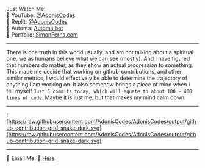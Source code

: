 Just Watch Me! 
</br>
🔺 YouTube: [@AdonisCodes](https://youtube.com/@AdonisCodes) 
</br>
🔸 Replit: [@AdonisCodes](https://replit.com/@AdonisCodes) 
</br>
💸 Automa: [Automa.bot](https://github.com/Automa-Automations/) 
</br>
🍇 Portfolio: [SimonFerns.com](https://simonferns.com) 
</br>

---
There is one truth in this world usually, and am not talking about a spiritual one, we as humans believe what we can see (mostly). And I have figured that numbers do matter, as they show an actual progression to something. This made me decide that working on github-contributions, and other similar metrics, I would effectively be able to determine the trajectory of anything I am working on. It also somehow brings a piece of mind when I tell myself `Just 5 commits today, which will equate to about 100 - 400 lines of code`. Maybe it is just me, but that makes my mind calm down.

---

![https://raw.githubusercontent.com/AdonisCodes/AdonisCodes/output/github-contribution-grid-snake-dark.svg](https://raw.githubusercontent.com/AdonisCodes/AdonisCodes/output/github-contribution-grid-snake-dark.svg)

---

📧 Email Me: [🔗 Here](mailto:business@simonferns.com)
